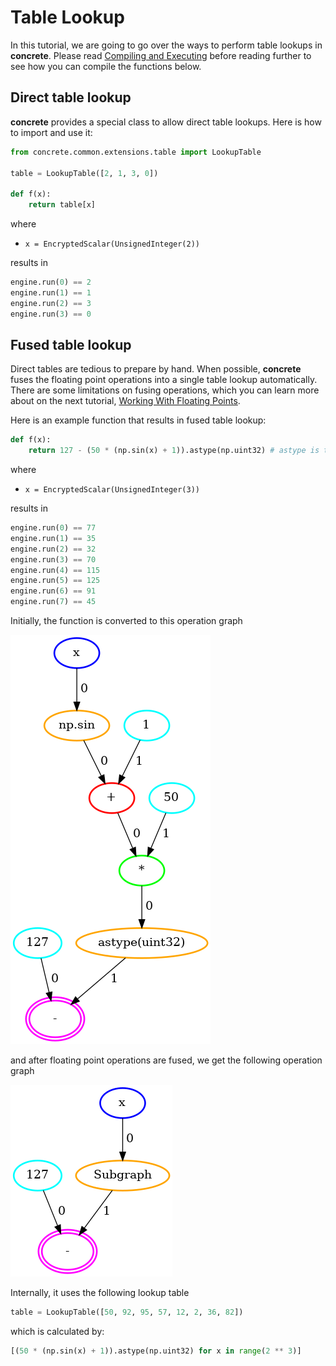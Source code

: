 # Table Lookup

In this tutorial, we are going to go over the ways to perform table lookups in **concrete**. Please read [Compiling and Executing](../howto/COMPILING_AND_EXECUTING.md) before reading further to see how you can compile the functions below.

## Direct table lookup

**concrete** provides a special class to allow direct table lookups. Here is how to import and use it:

```python
from concrete.common.extensions.table import LookupTable

table = LookupTable([2, 1, 3, 0])

def f(x):
    return table[x]
```

where

- `x = EncryptedScalar(UnsignedInteger(2))`

results in

```python
engine.run(0) == 2
engine.run(1) == 1
engine.run(2) == 3
engine.run(3) == 0
```

## Fused table lookup

Direct tables are tedious to prepare by hand. When possible, **concrete** fuses the floating point operations into a single table lookup automatically. There are some limitations on fusing operations, which you can learn more about on the next tutorial, [Working With Floating Points](./WORKING_WITH_FLOATING_POINTS.md).

Here is an example function that results in fused table lookup:

```python
def f(x):
    return 127 - (50 * (np.sin(x) + 1)).astype(np.uint32) # astype is to go back to integer world
```

where

- `x = EncryptedScalar(UnsignedInteger(3))`

results in

```python
engine.run(0) == 77
engine.run(1) == 35
engine.run(2) == 32
engine.run(3) == 70
engine.run(4) == 115
engine.run(5) == 125
engine.run(6) == 91
engine.run(7) == 45
```

Initially, the function is converted to this operation graph

![](../../_static/tutorials/table-lookup/1.initial.graph.png)

and after floating point operations are fused, we get the following operation graph

![](../../_static/tutorials/table-lookup/3.final.graph.png)

Internally, it uses the following lookup table

```python
table = LookupTable([50, 92, 95, 57, 12, 2, 36, 82])
```

which is calculated by:

```python
[(50 * (np.sin(x) + 1)).astype(np.uint32) for x in range(2 ** 3)]
```

